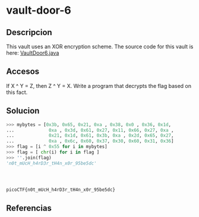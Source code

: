 # vault-door-6

## Descripcion
This vault uses an XOR encryption scheme. The source code for this vault is here: [VaultDoor6.java](https://jupiter.challenges.picoctf.org/static/cdb33ffba609e2521797aac66320ec65/VaultDoor6.java)
## Accesos
If X ^ Y = Z, then Z ^ Y = X. Write a program that decrypts the flag based on this fact.


## Solucion
```python
>>> mybytes = [0x3b, 0x65, 0x21, 0xa , 0x38, 0x0 , 0x36, 0x1d,
...             0xa , 0x3d, 0x61, 0x27, 0x11, 0x66, 0x27, 0xa ,
...             0x21, 0x1d, 0x61, 0x3b, 0xa , 0x2d, 0x65, 0x27,
...             0xa , 0x6c, 0x60, 0x37, 0x30, 0x60, 0x31, 0x36]
>>> flag = [i ^ 0x55 for i in mybytes]
>>> flag = [ chr(i) for i in flag ]
>>> ''.join(flag)
'n0t_mUcH_h4rD3r_tH4n_x0r_95be5dc'




picoCTF{n0t_mUcH_h4rD3r_tH4n_x0r_95be5dc}
```


## Referencias